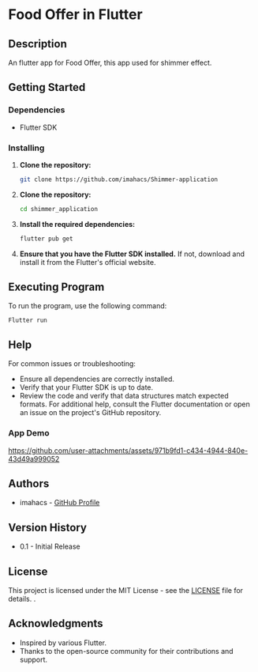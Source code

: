 # Food Offer in Flutter

## Description

An flutter app for Food Offer, this app used for shimmer effect.

## Getting Started

### Dependencies
- Flutter SDK

### Installing
1. **Clone the repository:**
   ```bash
   git clone https://github.com/imahacs/Shimmer-application
   ```
2. **Clone the repository:**
    ```bash
    cd shimmer_application
     ```
3. **Install the required dependencies:**
    ```bash
    flutter pub get
    ```
4. **Ensure that you have the Flutter SDK installed.** If not, download and install it from the Flutter's official website.

## Executing Program
To run the program, use the following command:

    Flutter run

## Help
For common issues or troubleshooting:

- Ensure all dependencies are correctly installed.
- Verify that your Flutter SDK is up to date.
- Review the code and verify that data structures match expected formats.
For additional help, consult the Flutter documentation or open an issue on the project's GitHub repository.

### App Demo
https://github.com/user-attachments/assets/971b9fd1-c434-4944-840e-43d49a999052



## Authors
- imahacs - [GitHub Profile](https://github.com/imahacs)

## Version History
- 0.1 - Initial Release

## License
This project is licensed under the MIT License - see the [LICENSE](LICENSE.md) file for details.
.

## Acknowledgments
- Inspired by various Flutter.
- Thanks to the open-source community for their contributions and support.
